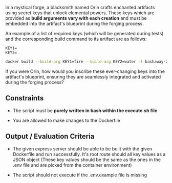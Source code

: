 In a mystical forge, a blacksmith named Orin crafts enchanted artifacts using secret keys that unlock elemental powers. These keys which are provided as **build arguments vary with each creation** and must be embedded into the artifact's blueprint during the forging process.

An example of a list of required keys (which will be generated during tests) and the corresponding build command to its artifact are as follows:

```.env.example
KEY1=
KEY2=
```

```bash
docker build --build-arg KEY1=fire --build-arg KEY2=water -t bashaway-2k24-enchanted-artifact .
```

If you were Orin, how would you inscribe these ever-changing keys into the artifact's blueprint, ensuring they are seamlessly integrated and activated during the forging process? 

## Constraints

- The script must be **purely written in bash within the execute.sh file**

- You are allowed to make changes to the Dockerfile

## Output / Evaluation Criteria

- The given express server should be able to be built with the given Dockerfile and run successfully. It's root route should all key values as a JSON object (These key values should be the same as the ones in the .env file and are picked from the container environment)

- The script should not execute if the .env.example file is missing